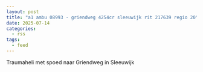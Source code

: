 ```yaml
---
layout: post
title: "a1 ambu 08993 - griendweg 4254cr sleeuwijk rit 217639 regio 20"
date: 2025-07-14
categories: 
  - rss
tags: 
  - feed
---
```


Traumaheli met spoed naar Griendweg in Sleeuwijk
